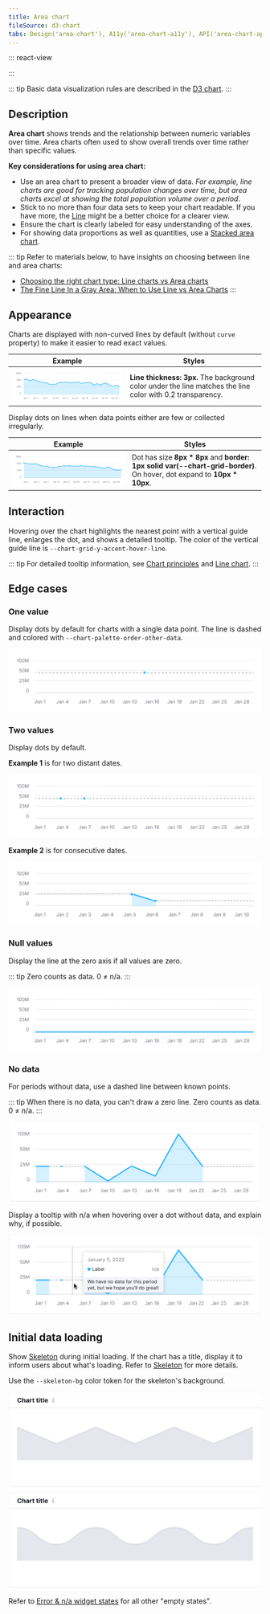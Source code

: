 ```yaml
---
title: Area chart
fileSource: d3-chart
tabs: Design('area-chart'), A11y('area-chart-a11y'), API('area-chart-api'), Examples('area-chart-d3-code'), Changelog('d3-chart-changelog')
---
```


::: react-view

<script lang="tsx">
import React from 'react';
import PlaygroundGeneration from '@components/PlaygroundGeneration';
import { chartPlayground } from '@components/ChartPlayground';
import { Chart, AreaChartProps } from '@semcore/d3-chart';
import { curveCardinal, curveLinearClosed, curveBumpX } from 'd3-shape';

const data = [...Array(5).keys()].map((d, i) => ({
  x: i,
  Line1: Math.random() * 10,
  Line2: Math.random() * 10,
  Line3: Math.random() * 10,
}));

const curveMap = {
  curveCardinal,
  curveLinearClosed,
  curveBumpX,
};

const App = PlaygroundGeneration((preview) => {
  const { select, radio, label, bool } = preview('Chart.Area');

  const {
    direction,
    alignItems,
    justifyContent,
    showXAxis,
    showYAxis,
    showTotalInTooltip,
    showTooltip,
    showLegend,
    legendProps,
    patterns,
  } = chartPlayground({ select, radio, label, bool });

  label({ label: 'Linear chart props', key: 'linearChartProps' });

  const curveName = select({
    key: 'curveName',
    defaultValue: 'No curve',
    label: 'Curve',
    options: ['No curve', ...Object.keys(curveMap)],
  });

  const showDots = bool({
    key: 'showDots',
    defaultValue: true,
    label: 'Show dots',
  });

  const stacked = bool({
    key: 'stacked',
    defaultValue: false,
    label: 'Is stacked',
  });

  const chartProps: AreaChartProps = {
    data,
    groupKey: 'x',
    plotWidth: 300,
    plotHeight: 200,
    showTotalInTooltip,
    direction,
    showTooltip,
    showDots,
    curve: curveMap[curveName],
    showXAxis,
    showYAxis,
    alignItems,
    justifyContent,
    stacked,
    patterns,
  };

  if (showLegend) {
    chartProps.legendProps = legendProps;
  } else {
    chartProps.showLegend = false;
  }

  return <Chart.Area {...chartProps} />;
}, {filterProps: ['data']});

</script>

:::

::: tip
Basic data visualization rules are described in the [D3 chart](/data-display/d3-chart/d3-chart).
:::

## Description

**Area chart** shows trends and the relationship between numeric variables over time. Area charts often used to show overall trends over time rather than specific values.

**Key considerations for using area chart:**

- Use an area chart to present a broader view of data. _For example, line charts are good for tracking population changes over time, but area charts excel at showing the total population volume over a period._
- Stick to no more than four data sets to keep your chart readable. If you have more, the [Line](/data-display/line-chart/line-chart) might be a better choice for a clearer view.
- Ensure the chart is clearly labeled for easy understanding of the axes.
- For showing data proportions as well as quantities, use a [Stacked area chart](/data-display/stacked-area-chart/stacked-area-chart).

::: tip
Refer to materials below, to have insights on choosing between line and area charts:

- [Choosing the right chart type: Line charts vs Area charts](https://www.fusioncharts.com/blog/line-charts-vs-area-charts/)
- [The Fine Line In a Gray Area: When to Use Line vs Area Charts](https://visual.ly/blog/line-vs-area-charts/)
:::

## Appearance

Charts are displayed with non-curved lines by default (without `curve` property) to make it easier to read exact values.

| Example                                             | Styles                                                                                                     |
| --------------------------------------------------- | ---------------------------------------------------------------------------------------------------------- |
| ![Area chart without dots.](static/without-dots.png) | **Line thickness: 3px.** The background color under the line matches the line color with 0.2 transparency. |

Display dots on lines when data points either are few or collected irregularly.

| Example                                  | Styles                                                                                                                      |
| ---------------------------------------- | --------------------------------------------------------------------------------------------------------------------------- |
| ![Area chart with dots.](static/dots.png) | Dot has size **8px * 8px** and **border: 1px solid var(--chart-grid-border)**. On hover, dot expand to **10px * 10px**. |

## Interaction

Hovering over the chart highlights the nearest point with a vertical guide line, enlarges the dot, and shows a detailed tooltip. The color of the vertical guide line is `--chart-grid-y-accent-hover-line`.

::: tip
For detailed tooltip information, see [Chart principles](/data-display/d3-chart/d3-chart#tooltip) and [Line chart](/data-display/line-chart/line-chart).
:::

## Edge cases

### One value

Display dots by default for charts with a single data point. The line is dashed and colored with `--chart-palette-order-other-data`.

![](static/one-dot-area-chart.png)

### Two values

Display dots by default.

**Example 1** is for two distant dates.

![](static/two-dots1-area-chart.png)

**Example 2** is for consecutive dates.

![](static/two-dots2.png)

### Null values

Display the line at the zero axis if all values are zero.

::: tip
Zero counts as data. 0 ≠ n/a.
:::

![](static/null-area-chart.png)

### No data

For periods without data, use a dashed line between known points.

::: tip
When there is no data, you can't draw a zero line. Zero counts as data. 0 ≠ n/a.
:::

![](static/partially-trash.png)

Display a tooltip with n/a when hovering over a dot without data, and explain why, if possible.

![](static/partially.png)

## Initial data loading

Show [Skeleton](/components/skeleton/skeleton) during initial loading. If the chart has a title, display it to inform users about what's loading. Refer to [Skeleton](/components/skeleton/skeleton) for more details.

Use the `--skeleton-bg` color token for the skeleton's background.

![](static/area-skeleton.png)

Refer to [Error & n/a widget states](/components/widget-empty/widget-empty) for all other "empty states".
